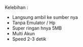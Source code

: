 Kelebihan :
- Langsung ambil ke sumber nya
- Tanpa Emulator / Hp
- Super ringan hnya 5MB
- Multi Akun
- Speed 2-3 detik
